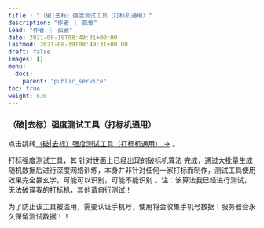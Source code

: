 ```yaml
---
title : "（破|去标）强度测试工具（打标机通用）"
description: "作者 ｜ 孤傲"
lead: "作者 ｜ 孤傲"
date: 2021-08-19T08:49:31+00:00
lastmod: 2021-08-19T08:49:31+00:00
draft: false 
images: []
menu:
  docs:
    parent: "public_service"
toc: true
weight: 830
---
```


### （破|去标）强度测试工具（打标机通用）

点击跳转[（破|去标）强度测试工具（打标机通用） →](https://skin.gushao.club/docs/public_service/SkinCheckTest/) 。

打标强度测试工具，其 针对世面上已经出现的破标机算法 完成，通过大批量生成随机数据后进行深度网络训练，本身并非针对任何一家打标而制作，测试工具使用效果完全靠玄学，可能可以识别，可能不能识别 。注：该算法我已经进行测试，无法破译我的打标机，其他请自行测试！

为了防止该工具被滥用，需要认证手机号，使用将会收集手机号数据！服务器会永久保留测试数据！！
